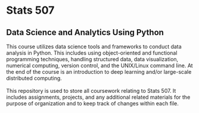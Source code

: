 # Stats 507
## Data Science and Analytics Using Python

This course utilizes data science tools and frameworks to conduct data analysis in Python. This includes using object-oriented and functional programming techniques, handling structured data, data visualization, numerical computing, version control, and the UNIX/Linux command line. At the end of the course is an introduction to deep learning and/or large-scale distributed computing.
\
\
This repository is used to store all coursework relating to Stats 507. It includes assignments, projects, and any additional related materials for the purpose of organization and to keep track of changes within each file.
